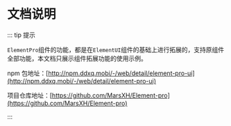 # 文档说明

::: tip 提示

`ElementPro`组件的功能，都是在`ElementUI`组件的基础上进行拓展的，支持原组件全部功能，本文档只展示组件拓展功能的使用示例。

npm 包地址：[http://npm.ddxq.mobi/-/web/detail/element-pro-ui](http://npm.ddxq.mobi/-/web/detail/element-pro-ui)

项目仓库地址：[https://github.com/MarsXH/Element-pro](https://github.com/MarsXH/Element-pro)

:::
